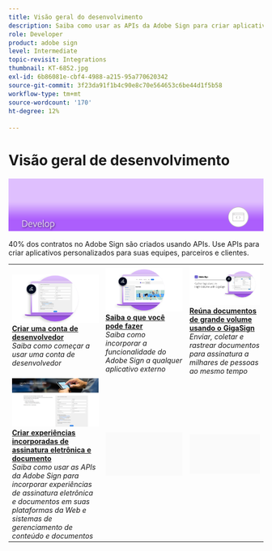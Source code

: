 ```yaml
---
title: Visão geral do desenvolvimento
description: Saiba como usar as APIs da Adobe Sign para criar aplicativos personalizados para suas equipes, parceiros e clientes
role: Developer
product: adobe sign
level: Intermediate
topic-revisit: Integrations
thumbnail: KT-6852.jpg
exl-id: 6b86081e-cbf4-4988-a215-95a770620342
source-git-commit: 3f23da91f1b4c90e8c70e564653c6be44d1f5b58
workflow-type: tm+mt
source-wordcount: '170'
ht-degree: 12%

---
```


# Visão geral de desenvolvimento

![Assinar imagem de revelação](../assets/Hero-Develop.png)

40% dos contratos no Adobe Sign são criados usando APIs. Use APIs para criar aplicativos personalizados para suas equipes, parceiros e clientes.

<table style="table-layout:fixed">
<tr>
  <td>
    <a href="https://www.adobe.io/apis/documentcloud/sign.html" target="_blank">
      <img alt="Criar uma conta de desenvolvedor" src="../assets/Develop_Getting-Started.png" />
    </a>
    <div>
    <a href="https://www.adobe.io/apis/documentcloud/sign.html" target="_blank"><strong>Criar uma conta de desenvolvedor</strong></a>
    </div>
    <em>Saiba como começar a usar uma conta de desenvolvedor</em>
    <br>
  </td>
  <td>
    <a href="https://www.adobe.io/apis/documentcloud/sign/docs.html" target="_blank">
      <img alt="Saiba o que você pode fazer" src="../assets/Develop_Learn.png" />
    </a>
    <div>
    <a href="https://www.adobe.io/apis/documentcloud/sign/docs.html" target="_blank"><strong>Saiba o que você pode fazer</strong></a>
    </div>
    <em>Saiba como incorporar a funcionalidade do Adobe Sign a qualquer aplicativo externo</em>
    <br>
  </td>  
  <td>
    <a href="gigasign.md">
      <img alt="Reúna documentos de grande volume usando o GigaSign" src="../assets/gigasign.jpg" />
    </a>
    <div>
    <a href="gigasign.md"><strong>Reúna documentos de grande volume usando o GigaSign</strong></a>
    </div>
    <em>Enviar, coletar e rastrear documentos para assinatura a milhares de pessoas ao mesmo tempo</em>
    <br>
  </td>
</tr>
<tr>
  <td>
    <a href="embeddedesignature.md">
      <img alt="Criar experiências incorporadas de assinatura eletrônica e documento" src="assets/embeddedesignature/EmbedPart1_thumb.png" />
    </a>
    <div>
    <a href="embeddedesignature.md"><strong>Criar experiências incorporadas de assinatura eletrônica e documento</strong></a>
    </div>
    <em>Saiba como usar as APIs da Adobe Sign para incorporar experiências de assinatura eletrônica e documentos em suas plataformas da Web e sistemas de gerenciamento de conteúdo e documentos</em>
    <br>
  </td>
  <td>
    <img alt="Espaçador" src="../assets/Grayspacer.png" />
    <div>
    <br>
  </td>
  <td>
    <img alt="Espaçador" src="../assets/Grayspacer.png" />
    <div>
    <br>
  </td>
</tr>
</table>
